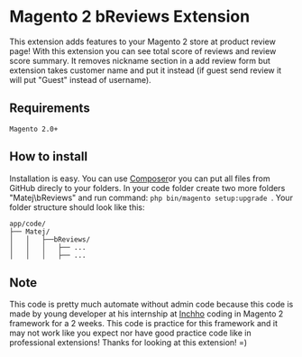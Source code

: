  Magento 2 bReviews Extension
==========================

This extension adds features to your Magento 2 store at product review page!
With this extension you can see total score of reviews and review score summary. It removes nickname section in a add review form but extension takes customer name and put it instead (if guest send review it will put "Guest" instead of username).
 
## Requirements

```
Magento 2.0+
```

## How to install

Installation is easy. You can use [Composer](https://getcomposer.org/)or you can put all files from GitHub direcly to your folders. In your code folder create two more folders "Matej\bReviews" and run command:
```php bin/magento setup:upgrade ```. Your folder structure should look like this:
```
app/code/
├── Matej/
│   │   ├──bReviews/
│   │   │   ├── ...
│   │   │   ├── ...
```

## Note
This code is pretty much automate without admin code because this code is made by young developer at his internship at [Inchho](http://www.inchoo.net/) coding in Magento 2 framework for a 2 weeks. This code is practice for this framework and it may not work like you expect nor have good practice code like in professional extensions!
Thanks for looking at this extension! =)